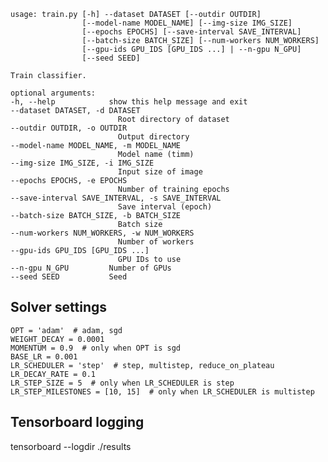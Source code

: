     usage: train.py [-h] --dataset DATASET [--outdir OUTDIR]
                    [--model-name MODEL_NAME] [--img-size IMG_SIZE]
                    [--epochs EPOCHS] [--save-interval SAVE_INTERVAL]
                    [--batch-size BATCH_SIZE] [--num-workers NUM_WORKERS]
                    [--gpu-ids GPU_IDS [GPU_IDS ...] | --n-gpu N_GPU]
                    [--seed SEED]

    Train classifier.

    optional arguments:
    -h, --help            show this help message and exit
    --dataset DATASET, -d DATASET
                            Root directory of dataset
    --outdir OUTDIR, -o OUTDIR
                            Output directory
    --model-name MODEL_NAME, -m MODEL_NAME
                            Model name (timm)
    --img-size IMG_SIZE, -i IMG_SIZE
                            Input size of image
    --epochs EPOCHS, -e EPOCHS
                            Number of training epochs
    --save-interval SAVE_INTERVAL, -s SAVE_INTERVAL
                            Save interval (epoch)
    --batch-size BATCH_SIZE, -b BATCH_SIZE
                            Batch size
    --num-workers NUM_WORKERS, -w NUM_WORKERS
                            Number of workers
    --gpu-ids GPU_IDS [GPU_IDS ...]
                            GPU IDs to use
    --n-gpu N_GPU         Number of GPUs
    --seed SEED           Seed


  ## Solver settings
    OPT = 'adam'  # adam, sgd
    WEIGHT_DECAY = 0.0001
    MOMENTUM = 0.9  # only when OPT is sgd
    BASE_LR = 0.001
    LR_SCHEDULER = 'step'  # step, multistep, reduce_on_plateau
    LR_DECAY_RATE = 0.1
    LR_STEP_SIZE = 5  # only when LR_SCHEDULER is step
    LR_STEP_MILESTONES = [10, 15]  # only when LR_SCHEDULER is multistep

## Tensorboard logging
tensorboard --logdir ./results